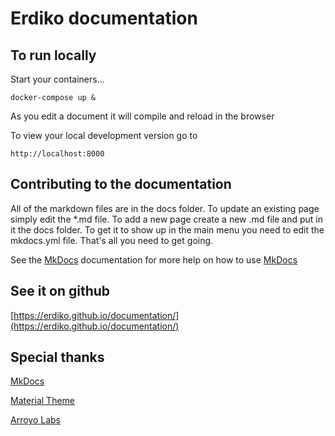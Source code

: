 # Erdiko documentation

## To run locally

Start your containers...

    docker-compose up &

As you edit a document it will compile and reload in the browser

To view your local development version go to

    http://localhost:8000

## Contributing to the documentation

All of the markdown files are in the docs folder. To update an existing page simply edit the *.md file.  To add a new page create a new .md file and put in it the docs folder.  To get it to show up in the main menu you need to edit the mkdocs.yml file.  That's all you need to get going.

See the [MkDocs](http://www.mkdocs.org/) documentation for more help on how to use [MkDocs](http://www.mkdocs.org/)

## See it on github

[https://erdiko.github.io/documentation/](https://erdiko.github.io/documentation/)

## Special thanks

[MkDocs](http://www.mkdocs.org/)

[Material Theme](https://hub.docker.com/r/squidfunk/mkdocs-material/)

[Arroyo Labs](http://arroyolabs.com)
